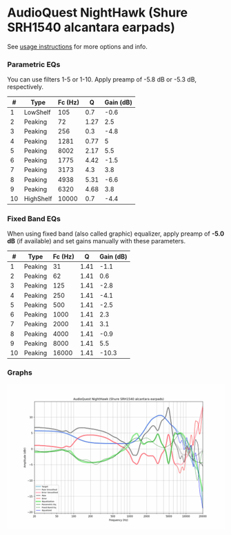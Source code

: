 # AudioQuest NightHawk (Shure SRH1540 alcantara earpads)
See [usage instructions](https://github.com/jaakkopasanen/AutoEq#usage) for more options and info.

### Parametric EQs
You can use filters 1-5 or 1-10. Apply preamp of -5.8 dB or -5.3 dB, respectively.

|   # | Type      |   Fc (Hz) |    Q |   Gain (dB) |
|-----|-----------|-----------|------|-------------|
|   1 | LowShelf  |       105 | 0.7  |        -0.6 |
|   2 | Peaking   |        72 | 1.27 |         2.5 |
|   3 | Peaking   |       256 | 0.3  |        -4.8 |
|   4 | Peaking   |      1281 | 0.77 |         5   |
|   5 | Peaking   |      8002 | 2.17 |         5.5 |
|   6 | Peaking   |      1775 | 4.42 |        -1.5 |
|   7 | Peaking   |      3173 | 4.3  |         3.8 |
|   8 | Peaking   |      4938 | 5.31 |        -6.6 |
|   9 | Peaking   |      6320 | 4.68 |         3.8 |
|  10 | HighShelf |     10000 | 0.7  |        -4.4 |

### Fixed Band EQs
When using fixed band (also called graphic) equalizer, apply preamp of **-5.0 dB** (if available) and set gains manually with these parameters.

|   # | Type    |   Fc (Hz) |    Q |   Gain (dB) |
|-----|---------|-----------|------|-------------|
|   1 | Peaking |        31 | 1.41 |        -1.1 |
|   2 | Peaking |        62 | 1.41 |         0.6 |
|   3 | Peaking |       125 | 1.41 |        -2.8 |
|   4 | Peaking |       250 | 1.41 |        -4.1 |
|   5 | Peaking |       500 | 1.41 |        -2.5 |
|   6 | Peaking |      1000 | 1.41 |         2.3 |
|   7 | Peaking |      2000 | 1.41 |         3.1 |
|   8 | Peaking |      4000 | 1.41 |        -0.9 |
|   9 | Peaking |      8000 | 1.41 |         5.5 |
|  10 | Peaking |     16000 | 1.41 |       -10.3 |

### Graphs
![](./AudioQuest%20NightHawk%20(Shure%20SRH1540%20alcantara%20earpads).png)
